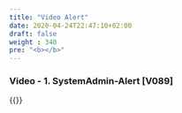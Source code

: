 ```yaml
---
title: "Video Alert"
date: 2020-04-24T22:47:10+02:00
draft: false
weight : 340
pre: "<b></b>"
---
```


### Video - 1. SystemAdmin-Alert [V089]
{{<youtube URBB2k0ATu0>}}
